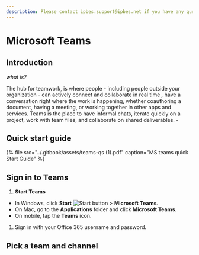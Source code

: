 ```yaml
---
description: Please contact ipbes.support@ipbes.net if you have any questions
---
```


# Microsoft Teams

## Introduction

_what is?_ 

The hub for teamwork, is where people - including people outside your organization - can actively connect and collaborate in real time _,_ have a conversation right where the work is happening, whether coauthoring a document, having a meeting, or working together in other apps and services. Teams is the place to have informal chats, iterate quickly on a project, work with team files, and collaborate on shared deliverables. - 

## Quick start guide

{% file src="../.gitbook/assets/teams-qs \(1\).pdf" caption="MS teams quick Start Guide" %}

## Sign in to Teams

1. **Start Teams**

* In Windows, click **Start** ![Start button](https://support.content.office.net/en-us/media/e7dda90f-7dd2-4c7b-ad9e-1ca9888f8c90.png) &gt; **Microsoft Teams**.
* On Mac, go to the **Applications** folder and click **Microsoft Teams**.
* On mobile, tap the **Teams** icon.

1. Sign in with your Office 365 username and password.

## **Pick a team and channel**




